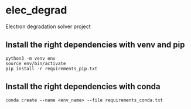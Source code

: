 # elec_degrad
Electron degradation solver project

## Install the right dependencies with venv and pip

    python3 -m venv env
    source env/bin/activate
    pip install -r requirements_pip.txt

## Install the right dependencies with conda

    conda create --name <env_name> --file requirements_conda.txt
